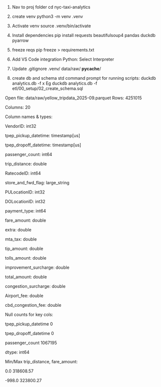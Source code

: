 1. Nav to proj folder
   cd nyc-taxi-analytics
2. create venv
   python3 -m venv .venv
3. Activate venv
   source .venv/bin/activate
4. Install dependencies
   pip install requests beautifulsoup4 pandas duckdb pyarrow
5. freeze reqs
   pip freeze > requirements.txt
6. Add VS Code integration
   Python: Select Interpreter
7. Update .gitignore
   .venv/
   data/raw/
   __pycache__/

1. create db and schema
std command prompt for running scripts:
duckdb analytics.db -f x
Eg duckdb analytics.db -f etl/00_setup/02_create_schema.sql


Open file: data/raw/yellow_tripdata_2025-09.parquet
Rows: 4251015

Columns: 20

Column names & types:

  VendorID: int32
  
  tpep_pickup_datetime: timestamp[us]
  
  tpep_dropoff_datetime: timestamp[us]
  
  passenger_count: int64
  
  trip_distance: double
  
  RatecodeID: int64
  
  store_and_fwd_flag: large_string
  
  PULocationID: int32
  
  DOLocationID: int32
  
  payment_type: int64
  
  fare_amount: double
  
  extra: double
  
  mta_tax: double
  
  tip_amount: double
  
  tolls_amount: double
  
  improvement_surcharge: double
  
  total_amount: double
  
  congestion_surcharge: double
  
  Airport_fee: double
  
  cbd_congestion_fee: double
  
Null counts for key cols:

tpep_pickup_datetime           0

tpep_dropoff_datetime          0

passenger_count          1067195

dtype: int64

Min/Max trip_distance, fare_amount:

0.0 318608.57

-998.0 323800.27
